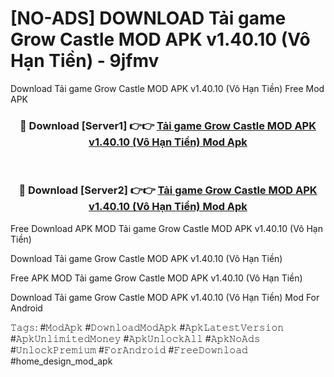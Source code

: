 # [NO-ADS] DOWNLOAD Tải game Grow Castle MOD APK v1.40.10 (Vô Hạn Tiền) - 9jfmv
Download Tải game Grow Castle MOD APK v1.40.10 (Vô Hạn Tiền) Free Mod APK

<div align="center">
<h3>🔴 Download [Server1] 👉👉 <a href="https://apk-comot.site?title=Tải_game_Grow_Castle_MOD_APK_v1.40.10_(Vô_Hạn_Tiền)">Tải game Grow Castle MOD APK v1.40.10 (Vô Hạn Tiền) Mod Apk</a></h3><br>

<h3>🔴 Download [Server2] 👉👉 <a href="https://apk-comot.site?title=Tải_game_Grow_Castle_MOD_APK_v1.40.10_(Vô_Hạn_Tiền)">Tải game Grow Castle MOD APK v1.40.10 (Vô Hạn Tiền) Mod Apk</a></h3>
</div>


Free Download APK MOD Tải game Grow Castle MOD APK v1.40.10 (Vô Hạn Tiền)

Download Tải game Grow Castle MOD APK v1.40.10 (Vô Hạn Tiền) 

Free APK MOD Tải game Grow Castle MOD APK v1.40.10 (Vô Hạn Tiền) 

Download Tải game Grow Castle MOD APK v1.40.10 (Vô Hạn Tiền) Mod For Android

𝚃𝚊𝚐𝚜: #𝙼𝚘𝚍𝙰𝚙𝚔 #𝙳𝚘𝚠𝚗𝚕𝚘𝚊𝚍𝙼𝚘𝚍𝙰𝚙𝚔 #𝙰𝚙𝚔𝙻𝚊𝚝𝚎𝚜𝚝𝚅𝚎𝚛𝚜𝚒𝚘𝚗 #𝙰𝚙𝚔𝚄𝚗𝚕𝚒𝚖𝚒𝚝𝚎𝚍𝙼𝚘𝚗𝚎𝚢 #𝙰𝚙𝚔𝚄𝚗𝚕𝚘𝚌𝚔𝙰𝚕𝚕 #𝙰𝚙𝚔𝙽𝚘𝙰𝚍𝚜 #𝚄𝚗𝚕𝚘𝚌𝚔𝙿𝚛𝚎𝚖𝚒𝚞𝚖 #𝙵𝚘𝚛𝙰𝚗𝚍𝚛𝚘𝚒𝚍 #𝙵𝚛𝚎𝚎𝙳𝚘𝚠𝚗𝚕𝚘𝚊𝚍 #home_design_mod_apk